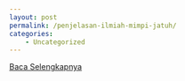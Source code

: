 ```yaml
---
layout: post
permalink: /penjelasan-ilmiah-mimpi-jatuh/
categories:
    - Uncategorized
---
```


[Baca Selengkapnya](/03)